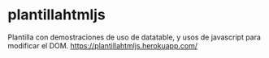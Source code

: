 # plantillahtmljs
Plantilla con demostraciones de uso de datatable, y usos de javascript para modificar el DOM.
https://plantillahtmljs.herokuapp.com/
